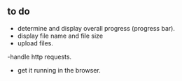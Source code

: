 to do
-----


- determine and display overall progress (progress bar).
- display file name and file size
- upload files.

-handle http requests.





- get it running in the browser.
